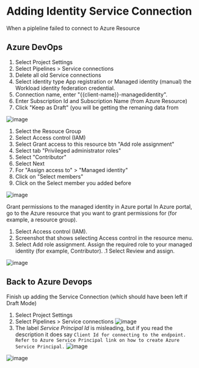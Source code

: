 # Adding Identity Service Connection
When a pipleline failed to connect to Azure Resource 

## Azure DevOps 
1. Select Project Settings
1. Select Pipelines > Service connections
1. Delete all old Service connections
1. Select identity type App registration or Managed identity (manual) the Workload identity federation credential.
1. Connection name, enter "{{client-name}}-managedidentity".
1. Enter Subscription Id and Subscription Name (from Azure Resource)
1. Click "Keep as Draft" (you will be getting the remaning data from 


![image](https://github.com/user-attachments/assets/37db1c26-d270-492d-9832-e61d91487baf)

1. Select the Resouce Group
1. Select Access control (IAM)
1. Select Grant access to this resource btn "Add role assignment"
1. Select tab "Privileged administrator roles"
1. Select "Contributor"
1. Select Next
1. For "Assign access to" > "Managed identity"
1. Click on "Select members"
1. Click on the Select member you added before

![image](https://github.com/user-attachments/assets/bb3cbe46-05bc-43b2-87b4-f83525c37ab2)


Grant permissions to the managed identity in Azure portal
In Azure portal, go to the Azure resource that you want to grant permissions for (for example, a resource group).

1. Select Access control (IAM).
1. Screenshot that shows selecting Access control in the resource menu.
1. Select Add role assignment. Assign the required role to your managed identity (for example, Contributor).
.1 Select Review and assign.

![image](https://github.com/user-attachments/assets/ffe4f454-d0c5-45f6-87f2-00acf8414b2a)

## Back to Azure Devops
Finish up adding the Service Connection (which should have been left if Draft Mode)

1. Select Project Settings
1. Select Pipelines > Service connections
![image](https://github.com/user-attachments/assets/6f8cf19c-bddc-43be-be56-a91224812c9c)
1. The label _Service Principal Id_ is misleading, but if you read the description it does say 
```Client Id for connecting to the endpoint. Refer to Azure Service Principal link on how to create Azure Service Principal.```
![image](https://github.com/user-attachments/assets/4b8096ab-02dd-4afe-a2bd-5a6a90eca9de)

![image](https://github.com/user-attachments/assets/909e54f4-2de5-49cc-b23d-4682e45dc5f1)

